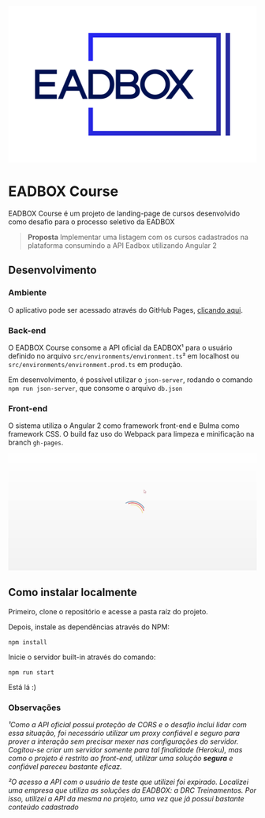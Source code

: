 ![](./src/logo.png)

# EADBOX Course

EADBOX Course é um projeto de landing-page de cursos desenvolvido como desafio para o processo seletivo da EADBOX

> **Proposta**
> Implementar uma listagem com os cursos cadastrados na plataforma consumindo a API Eadbox utilizando Angular 2

## Desenvolvimento

### Ambiente

O aplicativo pode ser acessado através do GitHub Pages, [clicando aqui](https://lhcgoncalves.github.io/eadbox-course).

### Back-end

O EADBOX Course consome a API oficial da EADBOX¹ para o usuário definido no arquivo `src/environments/environment.ts`² em localhost ou `src/environments/environment.prod.ts` em produção.

Em desenvolvimento, é possível utilizar o `json-server`, rodando o comando `npm run json-server`, que consome o arquivo `db.json`

### Front-end

O sistema utiliza o Angular 2 como framework front-end e Bulma como framework CSS. O build faz uso do Webpack para limpeza e minificação na branch `gh-pages`.

![](./src/animation.gif)

## Como instalar localmente

Primeiro, clone o repositório e acesse a pasta raíz do projeto.

Depois, instale as dependências através do NPM:

    npm install

Inicie o servidor built-in através do comando:

    npm run start

Está lá :)

### Observações

_¹Como a API oficial possui proteção de CORS e o desafio inclui lidar com essa situação, foi necessário utilizar um proxy confiável e seguro para prover a interação sem precisar mexer nas configurações do servidor. Cogitou-se criar um servidor somente para tal finalidade (Heroku), mas como o projeto é restrito ao front-end, utilizar uma solução **segura** e confiável pareceu bastante eficaz._

_²O acesso a API com o usuário de teste que utilizei foi expirado. Localizei uma empresa que utiliza as soluções da EADBOX: a DRC Treinamentos. Por isso, utilizei a API da mesma no projeto, uma vez que já possui bastante conteúdo cadastrado_